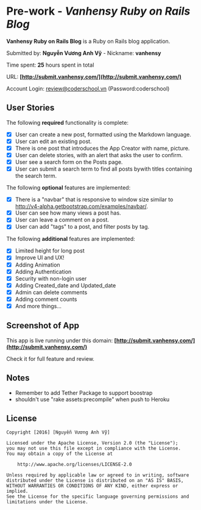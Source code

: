 # Pre-work - *Vanhensy Ruby on Rails Blog*


**Vanhensy Ruby on Rails Blog** is a Ruby on Rails blog application.

Submitted by: **Nguyễn Vương Anh Vỹ** - Nickname: **vanhensy**

Time spent: **25** hours spent in total

URL: **[http://submit.vanhensy.com/](http://submit.vanhensy.com/)**

Account Login: review@coderschool.vn (Password:coderschool)

## User Stories

The following **required** functionality is complete:

* [x] User can create a new post, formatted using the Markdown language.
* [x] User can edit an existing post.
* [x] There is one post that introduces the App Creator with name, picture.
* [x] User can delete stories, with an alert that asks the user to confirm.
* [x] User see a search form on the Posts page.
* [x] User can submit a search term to find all posts bywith titles containing the search term.

The following **optional** features are implemented:
* [x] There is a "navbar" that is responsive to window size similar to http://v4-alpha.getbootstrap.com/examples/navbar/. 
* [x] User can see how many views a post has. 
* [x] User can leave a comment on a post.
* [x] User can add "tags" to a post, and filter posts by tag. 

The following **additional** features are implemented:
- [x] Limited height for long post
- [x] Improve UI and UX!
- [x] Adding Animation 
- [x] Adding Authentication
- [x] Security with non-login user
- [x] Adding Created_date and Updated_date
- [x] Admin can delete comments
- [x] Adding comment counts
- [x] And more things... 

## Screenshot of App

This app is live running under this domain: **[http://submit.vanhensy.com/](http://submit.vanhensy.com/)**

Check it for full feature and review.


## Notes

- Remember to add Tether Package to support boostrap
- shouldn't use "rake assets:precompile" when push to Heroku

## License

    Copyright [2016] [Nguyễn Vương Anh Vỹ]

    Licensed under the Apache License, Version 2.0 (the "License");
    you may not use this file except in compliance with the License.
    You may obtain a copy of the License at

        http://www.apache.org/licenses/LICENSE-2.0

    Unless required by applicable law or agreed to in writing, software
    distributed under the License is distributed on an "AS IS" BASIS,
    WITHOUT WARRANTIES OR CONDITIONS OF ANY KIND, either express or implied.
    See the License for the specific language governing permissions and
    limitations under the License.
